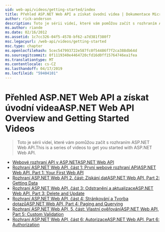 ```yaml
---
uid: web-api/videos/getting-started/index
title: Přehled ASP.NET Web API a získat úvodní videa | Dokumentace Microsoftu
author: rick-anderson
description: Toto je sérii videí, které vám pomůžou začít s rozhraním ASP.NET Web API.
ms.author: riande
ms.date: 02/16/2012
ms.assetid: 1c7cc326-04f5-4578-bf62-a7d381f380f7
msc.legacyurl: /web-api/videos/getting-started
msc.type: chapter
ms.openlocfilehash: 5cec547993722e587fc0f54486f7f2ca388db64d
ms.sourcegitcommit: 0f1119340e4464720cfd16d0ff15764746ea1fea
ms.translationtype: MT
ms.contentlocale: cs-CZ
ms.lasthandoff: 04/17/2019
ms.locfileid: "59404101"
---
```

# <a name="aspnet-web-api-overview-and-getting-started-videos"></a><span data-ttu-id="bbe97-103">Přehled ASP.NET Web API a získat úvodní videa</span><span class="sxs-lookup"><span data-stu-id="bbe97-103">ASP.NET Web API Overview and Getting Started Videos</span></span>

> <span data-ttu-id="bbe97-104">Toto je sérii videí, které vám pomůžou začít s rozhraním ASP.NET Web API.</span><span class="sxs-lookup"><span data-stu-id="bbe97-104">This is a series of videos to get you started with ASP.NET Web API.</span></span>


- [<span data-ttu-id="bbe97-105">Webové rozhraní API v ASP.NET</span><span class="sxs-lookup"><span data-stu-id="bbe97-105">ASP.NET Web API</span></span>](aspnet-web-api.md)
- [<span data-ttu-id="bbe97-106">Rozhraní ASP.NET Web API, část 1: První webové rozhraní API</span><span class="sxs-lookup"><span data-stu-id="bbe97-106">ASP.NET Web API, Part 1: Your First Web API</span></span>](your-first-web-api.md)
- [<span data-ttu-id="bbe97-107">Rozhraní ASP.NET Web API 2. část: Získání dat</span><span class="sxs-lookup"><span data-stu-id="bbe97-107">ASP.NET Web API, Part 2: Getting Data</span></span>](getting-data.md)
- [<span data-ttu-id="bbe97-108">Rozhraní ASP.NET Web API, část 3: Odstranění a aktualizace</span><span class="sxs-lookup"><span data-stu-id="bbe97-108">ASP.NET Web API, Part 3: Delete and Update</span></span>](delete-and-update.md)
- [<span data-ttu-id="bbe97-109">Rozhraní ASP.NET Web API, část 4: Stránkování a Tvorba dotazů</span><span class="sxs-lookup"><span data-stu-id="bbe97-109">ASP.NET Web API, Part 4: Paging and Querying</span></span>](paging-and-querying.md)
- [<span data-ttu-id="bbe97-110">Rozhraní ASP.NET Web API, 5. část: Vlastní ověřování</span><span class="sxs-lookup"><span data-stu-id="bbe97-110">ASP.NET Web API, Part 5: Custom Validation</span></span>](custom-validation.md)
- [<span data-ttu-id="bbe97-111">Rozhraní ASP.NET Web API, část 6: Autorizace</span><span class="sxs-lookup"><span data-stu-id="bbe97-111">ASP.NET Web API, Part 6: Authorization</span></span>](authorization.md)
